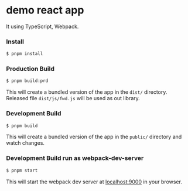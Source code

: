 # demo react app

It using TypeScript, Webpack.

### Install

```sh
$ pnpm install

```

### Production Build

```sh
$ pnpm build:prd
```

This will create a bundled version of the app in the `dist/` directory. Released file `dist/js/fwd.js` will be used as out library.

### Development Build

```sh
$ pnpm build
```

This will create a bundled version of the app in the `public/` directory and watch changes.

### Development Build run as webpack-dev-server

```sh
$ pnpm start
```

This will start the webpack dev server at [localhost:9000](http://localhost:9000/) in your browser.
